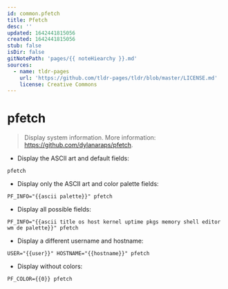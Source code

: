```yaml
---
id: common.pfetch
title: Pfetch
desc: ''
updated: 1642441815056
created: 1642441815056
stub: false
isDir: false
gitNotePath: 'pages/{{ noteHiearchy }}.md'
sources:
  - name: tldr-pages
    url: 'https://github.com/tldr-pages/tldr/blob/master/LICENSE.md'
    license: Creative Commons
---
```

# pfetch

> Display system information.
> More information: <https://github.com/dylanaraps/pfetch>.

- Display the ASCII art and default fields:

`pfetch`

- Display only the ASCII art and color palette fields:

`PF_INFO="{{ascii palette}}" pfetch`

- Display all possible fields:

`PF_INFO="{{ascii title os host kernel uptime pkgs memory shell editor wm de palette}}" pfetch`

- Display a different username and hostname:

`USER="{{user}}" HOSTNAME="{{hostname}}" pfetch`

- Display without colors:

`PF_COLOR={{0}} pfetch`

